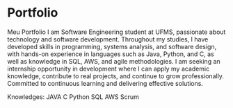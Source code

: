 # Portfolio
Meu Portfolio
I am Software Engineering student at UFMS, passionate about technology and software development. Throughout my studies, I have developed skills in programming, systems analysis, and software design, with hands-on experience in languages such as Java, Python, and C, as well as knowledge in SQL, AWS, and agile methodologies. I am seeking an internship opportunity in development where I can apply my academic knowledge, contribute to real projects, and continue to grow professionally. Committed to continuous learning and delivering effective solutions.

Knowledges:
JAVA
C
Python
SQL
AWS
Scrum
